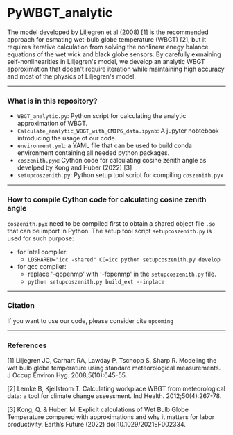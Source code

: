 # PyWBGT_analytic
The model developed by Liljegren et al (2008) [1] is the recommended approach for esmating wet-bulb globe temperature (WBGT) [2], but it requires iterative calculation from solving the nonlinear enegy balance equations of the wet wick and black globe sensors. By carefully exmaining self-nonlinearities in Liljegren's model, we develop an analytic WBGT approximation that doesn't require iteration while maintaining high accuracy and most of the physics of Liljegren's model.

****
### What is in this repository?
- `WBGT_analytic.py`: Python script for calculating the analytic approximation of WBGT.
- `Calculate_analytic_WBGT_with_CMIP6_data.ipynb`: A jupyter nobtebook introducing the usage of our code.
- `environment.yml`: a YAML file that can be used to build conda environment containing all needed python packages.
- `coszenith.pyx`: Cython code for calculating cosine zenith angle as develped by Kong and Huber (2022) [3]
- `setupcoszenith.py`: Python setup tool script for compiling `coszenith.pyx`

****
### How to compile Cython code for calculating cosine zenith angle
`coszenith.pyx` need to be compiled first to obtain a shared object file `.so` that can be import in Python. The setup tool script `setupcoszenith.py` is used for such purpose:
- for Intel compiler: 
  - `LDSHARED="icc -shared" CC=icc python setupcoszenith.py develop`
- for gcc compiler:
  - replace '-qopenmp' with '-fopenmp' in the `setupcoszenith.py` file.
  - `python setupcoszenith.py build_ext --inplace`
  

****
### Citation
If you want to use our code, please consider cite `upcoming`

****
### References

[1] Liljegren JC, Carhart RA, Lawday P, Tschopp S, Sharp R. Modeling the wet bulb globe temperature using standard meteorological measurements. J Occup Environ Hyg. 2008;5(10):645-55. 

[2] Lemke B, Kjellstrom T. Calculating workplace WBGT from meteorological data: a tool for climate change assessment. Ind Health. 2012;50(4):267-78. 

[3] Kong, Q. & Huber, M. Explicit calculations of Wet Bulb Globe Temperature compared with approximations and why it matters for labor productivity. Earth’s Future (2022) doi:10.1029/2021EF002334.

